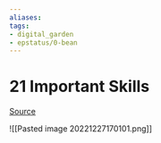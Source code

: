 ```yaml
---
aliases: 
tags: 
- digital_garden
- epstatus/0-bean
---
```

# 21 Important Skills
[Source](https://www.linkedin.com/posts/clausreestrup_activity-7013532245126692864-h-LF?utm_source=share&utm_medium=member_desktop)

![[Pasted image 20221227170101.png]]